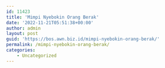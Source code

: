 ```yaml
---
id: 11423
title: 'Mimpi Nyebokin Orang Berak'
date: '2022-11-21T05:51:38+00:00'
author: admin
layout: post
guid: 'https://bos.awn.biz.id/mimpi-nyebokin-orang-berak/'
permalink: /mimpi-nyebokin-orang-berak/
categories:
    - Uncategorized
---
```


